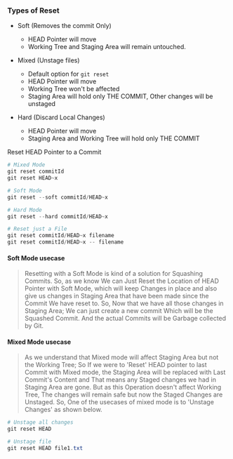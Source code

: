 ### Types of Reset

- Soft (Removes the commit Only)

  - HEAD Pointer will move
  - Working Tree and Staging Area will remain untouched.

- Mixed (Unstage files)

  - Default option for `git reset`
  - HEAD Pointer will move
  - Working Tree won't be affected
  - Staging Area will hold only THE COMMIT, Other changes will be unstaged

- Hard (Discard Local Changes)

  - HEAD Pointer will move
  - Staging Area and Working Tree will hold only THE COMMIT

Reset HEAD Pointer to a Commit

```ps1
# Mixed Mode
git reset commitId
git reset HEAD~x

# Soft Mode
git reset --soft commitId/HEAD~x

# Hard Mode
git reset --hard commitId/HEAD~x

# Reset just a File
git reset commitId/HEAD~x filename
git reset commitId/HEAD~x -- filename
```

#### Soft Mode usecase

> Resetting with a Soft Mode is kind of a solution for Squashing Commits. So, as we know We can Just Reset the Location of HEAD Pointer with Soft Mode, which will keep Changes in place and also give us changes in Staging Area that have been made since the Commit We have reset to. So, Now that we have all those changes in Staging Area; We can just create a new commit Which will be the Squashed Commit. And the actual Commits will be Garbage collected by Git.

#### Mixed Mode usecase

> As we understand that Mixed mode will affect Staging Area but not the Working Tree; So If we were to 'Reset' HEAD pointer to last Commit with Mixed mode, the Staging Area will be replaced with Last Commit's Content and That means any Staged changes we had in Staging Area are gone. But as this Operation doesn't affect Working Tree, The changes will remain safe but now the Staged Changes are Unstaged. So, One of the usecases of mixed mode is to 'Unstage Changes' as shown below.

```ps1
# Unstage all changes
git reset HEAD

# Unstage file
git reset HEAD file1.txt
```
